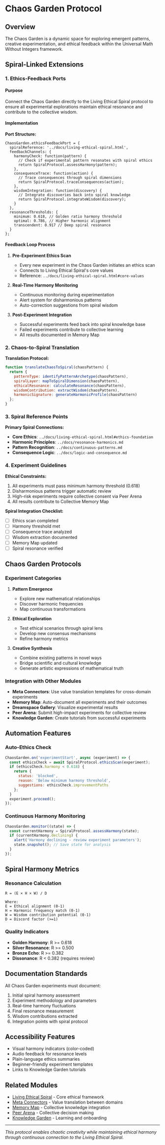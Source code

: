 # Chaos Garden Protocol

## Overview
The Chaos Garden is a dynamic space for exploring emergent patterns, creative experimentation, and ethical feedback within the Universal Math Without Integers framework.

## Spiral-Linked Extensions

### 1. Ethics-Feedback Ports

#### Purpose
Connect the Chaos Garden directly to the Living Ethical Spiral protocol to ensure all experimental explorations maintain ethical resonance and contribute to the collective wisdom.

#### Implementation

**Port Structure:**
```
ChaosGarden.ethicsFeedbackPort = {
  spiralReference: '../docs/living-ethical-spiral.html',
  feedbackChannels: {
    harmonyCheck: function(pattern) {
      // Check if experimental pattern resonates with spiral ethics
      return SpiralProtocol.assessHarmony(pattern);
    },
    consequenceTrace: function(action) {
      // Trace consequences through spiral dimensions
      return SpiralProtocol.traceConsequences(action);
    },
    wisdomIntegration: function(discovery) {
      // Integrate discoveries back into spiral knowledge
      return SpiralProtocol.integrateWisdom(discovery);
    }
  },
  resonanceThresholds: {
    minimum: 0.618, // Golden ratio harmony threshold
    optimal: 0.786, // Higher harmonic alignment
    transcendent: 0.917 // Deep spiral resonance
  }
};
```

#### Feedback Loop Process

1. **Pre-Experiment Ethics Scan**
   - Every new experiment in the Chaos Garden initiates an ethics scan
   - Connects to Living Ethical Spiral's core values
   - Reference: `../docs/living-ethical-spiral.html#core-values`

2. **Real-Time Harmony Monitoring**
   - Continuous monitoring during experimentation
   - Alert system for disharmonious patterns
   - Auto-correction suggestions from spiral wisdom

3. **Post-Experiment Integration**
   - Successful experiments feed back into spiral knowledge base
   - Failed experiments contribute to collective learning
   - All results documented in Memory Map

### 2. Chaos-to-Spiral Translation

**Translation Protocol:**
```javascript
function translateChaosToSpiral(chaosPattern) {
  return {
    patternType: identifyPatternArchetype(chaosPattern),
    spiralLayer: mapToSpiralDimension(chaosPattern),
    ethicalResonance: calculateResonance(chaosPattern),
    wisdomContribution: extractWisdom(chaosPattern),
    harmonicSignature: generateHarmonicProfile(chaosPattern)
  };
}
```

### 3. Spiral Reference Points

**Primary Spiral Connections:**
- **Core Ethics**: `../docs/living-ethical-spiral.html#ethics-foundation`
- **Harmonic Principles**: `../docs/resonance-harmonics.md`
- **Pattern Recognition**: `../docs/continuous-patterns.md`
- **Consequence Logic**: `../docs/logic-and-consequence.md`

### 4. Experiment Guidelines

**Ethical Constraints:**
1. All experiments must pass minimum harmony threshold (0.618)
2. Disharmonious patterns trigger automatic review
3. High-risk experiments require collective consent via Peer Arena
4. All results contribute to Collective Memory Map

**Spiral Integration Checklist:**
- [ ] Ethics scan completed
- [ ] Harmony threshold met
- [ ] Consequence trace analyzed
- [ ] Wisdom extraction documented
- [ ] Memory Map updated
- [ ] Spiral resonance verified

## Chaos Garden Protocols

### Experiment Categories

1. **Pattern Emergence**
   - Explore new mathematical relationships
   - Discover harmonic frequencies
   - Map continuous transformations

2. **Ethical Exploration**
   - Test ethical scenarios through spiral lens
   - Develop new consensus mechanisms
   - Refine harmony metrics

3. **Creative Synthesis**
   - Combine existing patterns in novel ways
   - Bridge scientific and cultural knowledge
   - Generate artistic expressions of mathematical truth

### Integration with Other Modules

- **Meta Connectors**: Use value translation templates for cross-domain experiments
- **Memory Map**: Auto-document all experiments and their outcomes
- **Dreamspace Gallery**: Visualize experimental results
- **Peer Arena**: Submit high-impact experiments for collective review
- **Knowledge Garden**: Create tutorials from successful experiments

## Automation Features

### Auto-Ethics Check
```javascript
ChaosGarden.on('experimentStart', async (experiment) => {
  const ethicsCheck = await SpiralProtocol.ethicsScan(experiment);
  if (ethicsCheck.harmony < 0.618) {
    return {
      status: 'blocked',
      reason: 'Below minimum harmony threshold',
      suggestions: ethicsCheck.improvementPaths
    };
  }
  experiment.proceed();
});
```

### Continuous Harmony Monitoring
```javascript
ChaosGarden.monitor((state) => {
  const currentHarmony = SpiralProtocol.assessHarmony(state);
  if (currentHarmony.declining) {
    alert('Harmony declining - review experiment parameters');
    state.snapshot(); // Save state for analysis
  }
});
```

## Spiral Harmony Metrics

### Resonance Calculation
```
R = (E × H × W) / D

Where:
E = Ethical alignment (0-1)
H = Harmonic frequency match (0-1) 
W = Wisdom contribution potential (0-1)
D = Discord factor (>=1)
```

### Quality Indicators
- **Golden Harmony**: R >= 0.618
- **Silver Resonance**: R >= 0.500
- **Bronze Echo**: R >= 0.382
- **Dissonance**: R < 0.382 (requires review)

## Documentation Standards

All Chaos Garden experiments must document:
1. Initial spiral harmony assessment
2. Experiment methodology and parameters
3. Real-time harmony fluctuations
4. Final resonance measurement
5. Wisdom contributions extracted
6. Integration points with spiral protocol

## Accessibility Features

- Visual harmony indicators (color-coded)
- Audio feedback for resonance levels
- Plain-language ethics summaries
- Beginner-friendly experiment templates
- Links to Knowledge Garden tutorials

## Related Modules

- [Living Ethical Spiral](../docs/living-ethical-spiral.html) - Core ethical framework
- [Meta Connectors](./meta-connectors.md) - Value translation between domains
- [Memory Map](../docs/memory-map.md) - Collective knowledge integration
- [Peer Arena](../docs/peer-arena.md) - Collective decision making
- [Knowledge Garden](../docs/knowledge-garden.md) - Learning and onboarding

---

*This protocol enables chaotic creativity while maintaining ethical harmony through continuous connection to the Living Ethical Spiral.*
